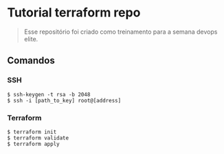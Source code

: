 # Tutorial terraform repo
>  Esse repositório foi criado como treinamento para a semana devops elite. 

## Comandos 

### SSH
```
$ ssh-keygen -t rsa -b 2048
$ ssh -i [path_to_key] root@[address]
```

### Terraform 
```
$ terraform init
$ terraform validate
$ terraform apply
```